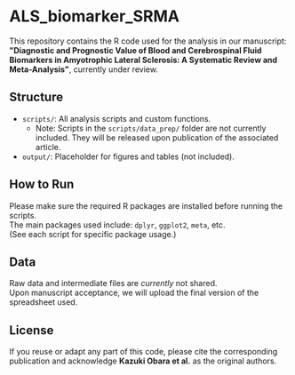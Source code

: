 # ALS_biomarker_SRMA 

This repository contains the R code used for the analysis in our manuscript:  
**"Diagnostic and Prognostic Value of Blood and Cerebrospinal Fluid Biomarkers in Amyotrophic Lateral Sclerosis: A Systematic Review and Meta-Analysis"**, currently under review.

## Structure

- `scripts/`: All analysis scripts and custom functions.
  - Note: Scripts in the `scripts/data_prep/` folder are not currently included.  They will be released upon publication of the associated article.
- `output/`: Placeholder for figures and tables (not included).

## How to Run

Please make sure the required R packages are installed before running the scripts.  
The main packages used include: `dplyr`, `ggplot2`, `meta`, etc.  
(See each script for specific package usage.)

## Data

Raw data and intermediate files are *currently* not shared.  
Upon manuscript acceptance, we will upload the final version of the spreadsheet used.

## License

If you reuse or adapt any part of this code, please cite the corresponding publication and acknowledge **Kazuki Obara et al.** as the original authors.

